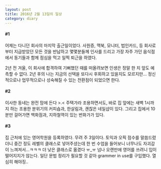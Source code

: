 ```yaml
---
layout: post
title: 2016년 2월 13일의 일상
category: diary
---
```

#### #1
어제는 다니던 회사의 마지막 출근일이었다.
사원증, 맥북, 모니터, 법인카드, 등 회사로부터 지급받았던 모든 것을 반납하고
몇몇분들께 인사를 드리고
가장 자주 가던 음식점에서 동기들과 함께 점심을 먹고
일찍 퇴근을 하였다.

2년 전 겨울, 이 회사에 합격하여 기뻐했던 때를 떠올려보면 인생은 정말 한 치 앞도 예측할 수 없다.
2년 후의 나는 지금의 선택을 또다시 후회하고 있을지도 모르지만... 
정신적으로나 업무적으로나 성숙해질 수 있는 전환점이 되었으면 한다.

#### #2
이사한 동네는 완전 맘에 든다 >.<
주택가라 조용하면서도, 바로 집 앞에는 새벽 1시까지 하는 조용한 분위기의 커피숍과, 한살림과, 괜찮은 네일샵이 있다. 그리고 집에서 10분만 걸어가면 백화점과, 지하철역이 있는 번화가가 있다.

#### #3
집 근처에 있는 영어학원을 등록하였다. 무려 주 3일이다.
토익과 오픽 점수를 말씀드렸더니 중간 정도 레벨의 클래스로 넣어주셨는데
한 번 수업을 들어보니 너무나도 자괴감이 느껴져서...ㅋㅋㅋ 더 낮은 클래스로 옮겼다 ㅠ_ㅠ
넘나 오랜만에 영어를 쓰려니 입이 떨어지지가 않는다. 일단 문법 정리가 필요할 것 같아 grammer in use를 구입했다.
열심히 해야징..